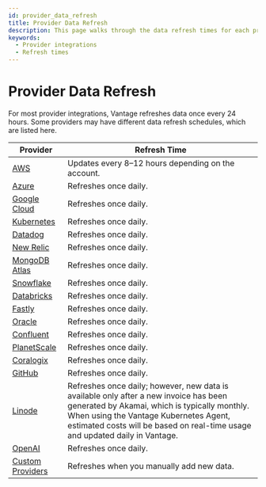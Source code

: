 ```yaml
---
id: provider_data_refresh
title: Provider Data Refresh
description: This page walks through the data refresh times for each provider integration.
keywords:
  - Provider integrations
  - Refresh times
---
```


# Provider Data Refresh

For most provider integrations, Vantage refreshes data once every 24 hours. Some providers may have different data refresh schedules, which are listed here.

| Provider                                         | Refresh Time                                                                                                                                                                                                                                                    |
| ------------------------------------------------ | --------------------------------------------------------------------------------------------------------------------------------------------------------------------------------------------------------------------------------------------------------------- |
| [AWS](/connecting_aws)                           | Updates every 8–12 hours depending on the account.                                                                                                                                                                                                              |
| [Azure](/connecting_azure)                       | Refreshes once daily.                                                                                                                                                                                                                                           |
| [Google Cloud](/connecting_gcp)                  | Refreshes once daily.                                                                                                                                                                                                                                           |
| [Kubernetes](/connecting_kubernetes)             | Refreshes once daily.                                                                                                                                                                                                                                           |
| [Datadog](/connecting_datadog)                   | Refreshes once daily.                                                                                                                                                                                                                                           |
| [New Relic](/connecting_new_relic)               | Refreshes once daily.                                                                                                                                                                                                                                           |
| [MongoDB Atlas](/connecting_mongodb-atlas)       | Refreshes once daily.                                                                                                                                                                                                                                           |
| [Snowflake](/connecting_snowflake)               | Refreshes once daily.                                                                                                                                                                                                                                           |
| [Databricks](/connecting_databricks)             | Refreshes once daily.                                                                                                                                                                                                                                           |
| [Fastly](/connecting_fastly)                     | Refreshes once daily.                                                                                                                                                                                                                                           |
| [Oracle](/connecting_oracle)                     | Refreshes once daily.                                                                                                                                                                                                                                           |
| [Confluent](/connecting_confluent)               | Refreshes once daily.                                                                                                                                                                                                                                           |
| [PlanetScale](/connecting_planetscale)           | Refreshes once daily.                                                                                                                                                                                                                                           |
| [Coralogix](/connecting_coralogix)               | Refreshes once daily.                                                                                                                                                                                                                                           |
| [GitHub](/connecting_github)                     | Refreshes once daily.                                                                                                                                                                                                                                           |
| [Linode](/connecting_linode)                     | Refreshes once daily; however, new data is available only after a new invoice has been generated by Akamai, which is typically monthly. When using the Vantage Kubernetes Agent, estimated costs will be based on real-time usage and updated daily in Vantage. |
| [OpenAI](/connecting_open_ai)                    | Refreshes once daily.                                                                                                                                                                                                                                           |
| [Custom Providers](/connecting_custom_providers) | Refreshes when you manually add new data.                                                                                                                                                                                                                       |

